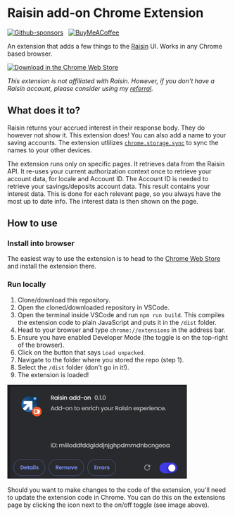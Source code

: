 # Raisin add-on Chrome Extension

[![Github-sponsors](https://img.shields.io/badge/sponsor-30363D?style=for-the-badge&logo=GitHub-Sponsors&logoColor=#EA4AAA)](https://github.com/sponsors/dickwolff) &nbsp;
[![BuyMeACoffee](https://img.shields.io/badge/Buy%20Me%20a%20Coffee-ffdd00?style=for-the-badge&logo=buy-me-a-coffee&logoColor=black)](https://www.buymeacoffee.com/dickw0lff)

An extension that adds a few things to the [Raisin](https://raisin.com) UI. Works in any Chrome based browser.

[![Download in the Chrome Web Store](https://developer.chrome.com/static/docs/webstore/branding/image/206x58-chrome-web-bcb82d15b2486.png)](https://chromewebstore.google.com/detail/raisin-add-on/babbbcheilomdpnkhecakajnojfbcphg)

_This extension is not affiliated with Raisin. However, if you don't have a Raisin account, please consider using my [referral](https://www.raisin.nl/referral/?raf=d5f9d6f44d10492eb05de42674ea748d4c24330f)._

## What does it to?

Raisin returns your accrued interest in their response body. They do however not show it. This extension does! You can also add a name to your saving accounts. The extension utlilizes [`chrome.storage.sync`](https://developer.chrome.com/docs/extensions/reference/api/storage?hl=nl#property-sync) to sync the names to your other devices.

The extension runs only on specific pages. It retrieves data from the Raisin API. It re-uses your current authorization context once to retrieve your account data, for locale and Account ID. The Account ID is needed to retrieve your savings/deposits account data. This result contains your interest data. This is done for each relevant page, so you always have the most up to date info. The interest data is then shown on the page.

## How to use

### Install into browser

The easiest way to use the extension is to head to the [Chrome Web Store](https://chromewebstore.google.com/detail/raisin-add-on/babbbcheilomdpnkhecakajnojfbcphg) and install the extension there.

### Run locally

1. Clone/download this repository.
2. Open the cloned/downloaded repository in VSCode.
3. Open the terminal inside VSCode and run `npm run build`. This compiles the extension code to plain JavaScript and puts it in the `/dist` folder.
4. Head to your browser and type `chrome://extensions` in the address bar.
5. Ensure you have enabled Developer Mode (the toggle is on the top-right of the browser).
6. Click on the button that says `Load unpacked`.
7. Navigate to the folder where you stored the repo (step 1).
8. Select the `/dist` folder (don't go in it!).
9. The extension is loaded!

![Locally run extension](img/local.png)

Should you want to make changes to the code of the extension, you'll need to update the extension code in Chrome. You can do this on the extensions page by clicking the icon next to the on/off toggle (see image above).
